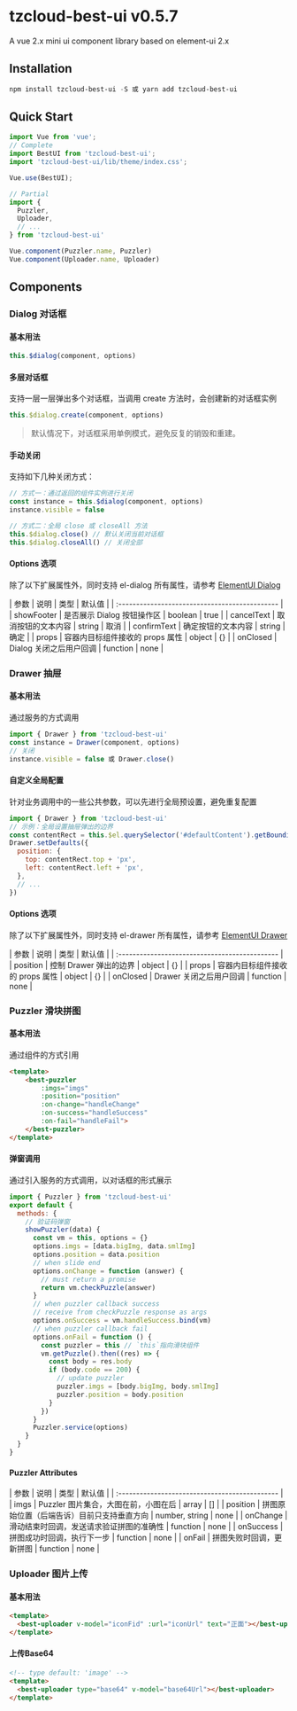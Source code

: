 # tzcloud-best-ui v0.5.7

A vue 2.x mini ui component library based on element-ui 2.x

## Installation

``` powershell
npm install tzcloud-best-ui -S 或 yarn add tzcloud-best-ui
```

## Quick Start

``` javascript
import Vue from 'vue';
// Complete
import BestUI from 'tzcloud-best-ui';
import 'tzcloud-best-ui/lib/theme/index.css';

Vue.use(BestUI);

// Partial
import {
  Puzzler,
  Uploader,
  // ...
} from 'tzcloud-best-ui'

Vue.component(Puzzler.name, Puzzler)
Vue.component(Uploader.name, Uploader)

```

## Components

### Dialog 对话框

#### 基本用法

``` javascript
this.$dialog(component, options)
```

#### 多层对话框

支持一层一层弹出多个对话框，当调用 create 方法时，会创建新的对话框实例

``` javascript
this.$dialog.create(component, options)
```

> 默认情况下，对话框采用单例模式，避免反复的销毁和重建。

#### 手动关闭

支持如下几种关闭方式：

``` javascript
// 方式一：通过返回的组件实例进行关闭
const instance = this.$dialog(component, options)
instance.visible = false

// 方式二：全局 close 或 closeAll 方法
this.$dialog.close() // 默认关闭当前对话框
this.$dialog.closeAll() // 关闭全部
```

#### Options 选项

除了以下扩展属性外，同时支持 el-dialog 所有属性，请参考 [ElementUI Dialog](https://element.eleme.cn/#/zh-CN/component/dialog#attributes)

| 参数 | 说明 | 类型 | 默认值 |
| :--------------------------------------------- |
| showFooter | 是否展示 Dialog 按钮操作区 | boolean | true |
| cancelText | 取消按钮的文本内容 | string | 取消 |
| confirmText | 确定按钮的文本内容 | string | 确定 |
| props | 容器内目标组件接收的 props 属性 | object | {} |
| onClosed | Dialog 关闭之后用户回调 | function | none |

### Drawer 抽屉

#### 基本用法

通过服务的方式调用

``` javascript
import { Drawer } from 'tzcloud-best-ui'
const instance = Drawer(component, options)
// 关闭
instance.visible = false 或 Drawer.close()
```

#### 自定义全局配置

针对业务调用中的一些公共参数，可以先进行全局预设置，避免重复配置

``` javascript
import { Drawer } from 'tzcloud-best-ui'
// 示例：全局设置抽屉弹出的边界
const contentRect = this.$el.querySelector('#defaultContent').getBoundingClientRect()
Drawer.setDefaults({
  position: {
    top: contentRect.top + 'px',
    left: contentRect.left + 'px',
  },
  // ...
})
```

#### Options 选项

除了以下扩展属性外，同时支持 el-drawer 所有属性，请参考 [ElementUI Drawer](https://element.eleme.cn/#/zh-CN/component/dialog#attributes)

| 参数 | 说明 | 类型 | 默认值 |
| :--------------------------------------------- |
| position | 控制 Drawer 弹出的边界 | object | {} |
| props | 容器内目标组件接收的 props 属性 | object | {} |
| onClosed | Drawer 关闭之后用户回调 | function | none |

### Puzzler 滑块拼图

#### 基本用法

通过组件的方式引用

``` html
<template>
    <best-puzzler 
	    :imgs="imgs" 
	    :position="position" 
	    :on-change="handleChange" 
	    :on-success="handleSuccess" 
	    :on-fail="handleFail">
    </best-puzzler>
</template>
```

#### 弹窗调用

通过引入服务的方式调用，以对话框的形式展示

``` javascript
import { Puzzler } from 'tzcloud-best-ui'
export default {
  methods: {
	// 验证码弹窗
    showPuzzler(data) {
      const vm = this, options = {}
      options.imgs = [data.bigImg, data.smlImg]
      options.position = data.position
      // when slide end
      options.onChange = function (answer) {
	    // must return a promise
        return vm.checkPuzzle(answer)
      }
      // when puzzler callback success
      // receive from checkPuzzle response as args
      options.onSuccess = vm.handleSuccess.bind(vm)
      // when puzzler callback fail
      options.onFail = function () {
        const puzzler = this // `this`指向滑块组件
        vm.getPuzzle().then((res) => {
          const body = res.body
          if (body.code == 200) {
            // update puzzler
            puzzler.imgs = [body.bigImg, body.smlImg]
            puzzler.position = body.position
          }
        })
      }
      Puzzler.service(options)
    }
  }
}
```

#### Puzzler Attributes

| 参数 | 说明 | 类型 | 默认值 |
| :--------------------------------------------- |
| imgs | Puzzler 图片集合，大图在前，小图在后 | array | [] |
| position | 拼图原始位置（后端告诉）目前只支持垂直方向 | number, string | none |
| onChange | 滑动结束时回调，发送请求验证拼图的准确性 | function | none |
| onSuccess | 拼图成功时回调，执行下一步 | function | none |
| onFail | 拼图失败时回调，更新拼图 | function | none |

### Uploader 图片上传

#### 基本用法

``` html
<template>
  <best-uploader v-model="iconFid" :url="iconUrl" text="正面"></best-uploader>
</template>
```

#### 上传Base64

``` html
<!-- type default: 'image' -->
<template>
  <best-uploader type="base64" v-model="base64Url"></best-uploader>
</template>
```